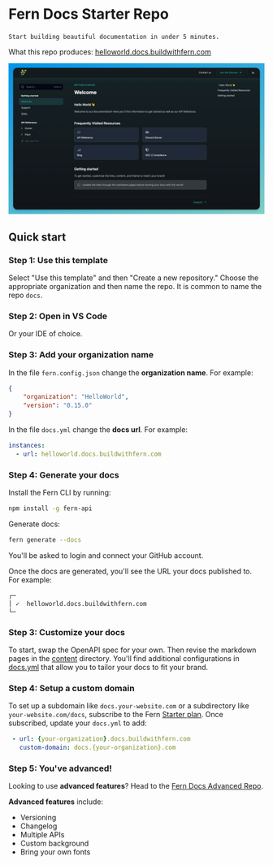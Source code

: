 # Fern Docs Starter Repo

```text
Start building beautiful documentation in under 5 minutes.
```

What this repo produces: [helloworld.docs.buildwithfern.com](https://helloworld.docs.buildwithfern.com)

![Hello World Docs](fern/docs/assets/helloworld.png)

## Quick start 

### Step 1: Use this template

Select "Use this template" and then "Create a new repository." Choose the appropriate organization and then name the repo. It is common to name the repo `docs`.

### Step 2: Open in VS Code

Or your IDE of choice.

### Step 3: Add your organization name

In the file `fern.config.json` change the **organization name**. For example:

```json
{
    "organization": "HelloWorld",
    "version": "0.15.0"
}
```

In the file `docs.yml` change the **docs url**. For example:

```yml
instances:
  - url: helloworld.docs.buildwithfern.com
```

### Step 4: Generate your docs

Install the Fern CLI by running:

```bash
npm install -g fern-api
```

Generate docs:

```bash
fern generate --docs
```

You'll be asked to login and connect your GitHub account.


Once the docs are generated, you'll see the URL your docs published to. For example:

```text
┌─
│ ✓  helloworld.docs.buildwithfern.com
└─
```

### Step 3: Customize your docs 

To start, swap the OpenAPI spec for your own. Then revise the markdown pages in the [content](fern/docs/content/) directory. You'll find additional configurations in [docs.yml](fern/docs.yml) that allow you to tailor your docs to fit your brand.

### Step 4: Setup a custom domain 

To set up a subdomain like `docs.your-website.com` or a subdirectory like `your-website.com/docs`, subscribe to the Fern [Starter plan](https://buildwithfern.com/pricing). Once subscribed, update your `docs.yml` to add:

``` yaml
 - url: {your-organization}.docs.buildwithfern.com
   custom-domain: docs.{your-organization}.com
```

### Step 5: You've advanced!
Looking to use **advanced features**? Head to the [Fern Docs Advanced Repo](https://github.com/fern-api/docs-advanced).

**Advanced features** include:
- Versioning 
- Changelog
- Multiple APIs
- Custom background
- Bring your own fonts
